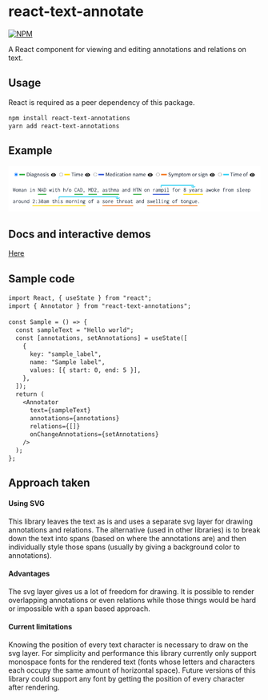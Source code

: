 # react-text-annotate

[![NPM](https://img.shields.io/npm/v/react-text-annotations)](https://www.npmjs.com/package/react-text-annotations)

A React component for viewing and editing annotations and relations on text.

## Usage

React is required as a peer dependency of this package.

```
npm install react-text-annotations
yarn add react-text-annotations
```

## Example

![alt text](./example/example.png)

## Docs and interactive demos

[Here](https://louiseugenemsft.github.io/react-text-annotations/)

## Sample code

```tsx
import React, { useState } from "react";
import { Annotator } from "react-text-annotations";

const Sample = () => {
  const sampleText = "Hello world";
  const [annotations, setAnnotations] = useState([
    {
      key: "sample_label",
      name: "Sample label",
      values: [{ start: 0, end: 5 }],
    },
  ]);
  return (
    <Annotator
      text={sampleText}
      annotations={annotations}
      relations={[]}
      onChangeAnnotations={setAnnotations}
    />
  );
};
```

## Approach taken

#### Using SVG

This library leaves the text as is and uses a separate svg layer for drawing annotations and relations. The alternative (used in other libraries) is to break down the text into spans (based on where the annotations are) and then individually style those spans (usually by giving a background color to annotations).

#### Advantages

The svg layer gives us a lot of freedom for drawing. It is possible to render overlapping annotations or even relations while those things would be hard or impossible with a span based approach.

#### Current limitations

Knowing the position of every text character is necessary to draw on the svg layer. For simplicity and performance this library currently only support monospace fonts for the rendered text (fonts whose letters and characters each occupy the same amount of horizontal space). Future versions of this library could support any font by getting the position of every character after rendering.
